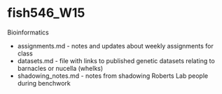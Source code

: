 # fish546_W15
Bioinformatics

- assignments.md - notes and updates about weekly assignments for class
- datasets.md - file with links to published genetic datasets relating to barnacles or nucella (whelks)
- shadowing_notes.md - notes from shadowing Roberts Lab people during benchwork 
